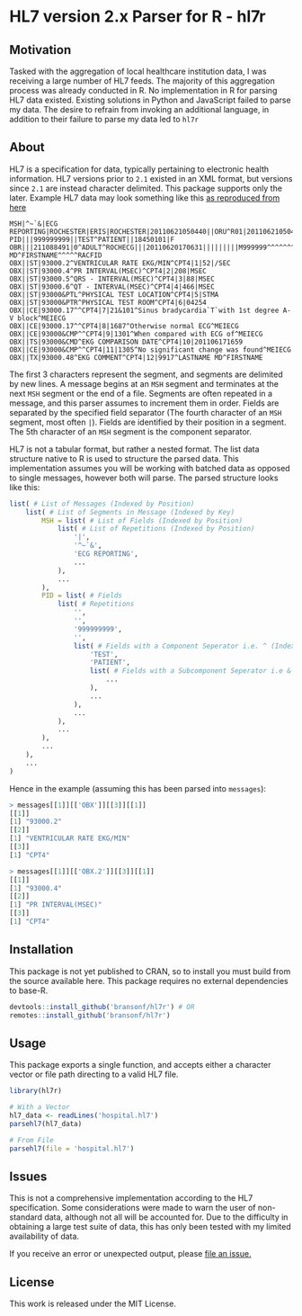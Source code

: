 # HL7 version 2.x Parser for R - hl7r

## Motivation
Tasked with the aggregation of local healthcare institution data, I was receiving a large number of HL7 feeds. The majority of this aggregation process was already conducted in R. No implementation in R for parsing HL7 data existed. Existing solutions in Python and JavaScript failed to parse my data. The desire to refrain from invoking an additional language, in addition to their failure to parse my data led to `hl7r`

## About
HL7 is a specification for data, typically pertaining to electronic health information. HL7 versions prior to `2.1` existed in an XML format, but versions since `2.1` are instead character delimited. This package supports only the later. Example HL7 data may look something like this [as reproduced from here](https://help.interfaceware.com/getting-sample-hl7-data.html)

```hl7
MSH|^~`&|ECG REPORTING|ROCHESTER|ERIS|ROCHESTER|20110621050440||ORU^R01|20110621050440|P|2.1
PID|||999999999||TEST^PATIENT||18450101|F
OBR|||211088491|0^ADULT^ROCHECG|||20110620170631|||||||||M999999^^^^^^^RACFID||||||20110621060232||EC|F|||||||M999999^LASTNAME MD^FIRSTNAME^^^^^RACFID
OBX||ST|93000.2^VENTRICULAR RATE EKG/MIN^CPT4|1|52|/SEC
OBX||ST|93000.4^PR INTERVAL(MSEC)^CPT4|2|208|MSEC
OBX||ST|93000.5^QRS - INTERVAL(MSEC)^CPT4|3|88|MSEC
OBX||ST|93000.6^QT - INTERVAL(MSEC)^CPT4|4|466|MSEC
OBX||ST|93000&PTL^PHYSICAL TEST LOCATION^CPT4|5|STMA
OBX||ST|93000&PTR^PHYSICAL TEST ROOM^CPT4|6|04254
OBX||CE|93000.17^^CPT4|7|21&101^Sinus bradycardia`T`with 1st degree A-V block^MEIECG
OBX||CE|93000.17^^CPT4|8|1687^Otherwise normal ECG^MEIECG
OBX||CE|93000&CMP^^CPT4|9|1301^When compared with ECG of^MEIECG
OBX||TS|93000&CMD^EKG COMPARISON DATE^CPT4|10|201106171659
OBX||CE|93000&CMP^^CPT4|11|1305^No significant change was found^MEIECG
OBX||TX|93000.48^EKG COMMENT^CPT4|12|9917^LASTNAME MD^FIRSTNAME
```

The first 3 characters represent the segment, and segments are delimited by new lines. A message begins at an `MSH` segment and terminates at the next `MSH` segment or the end of a file. Segments are often repeated in a message, and this parser assumes to increment them in order. Fields are separated by the specified field separator (The fourth character of an `MSH` segment, most often `|`). Fields are identified by their position in a segment. The 5th character of an `MSH` segment is the component separator.

HL7 is not a tabular format, but rather a nested format. The list data structure native to R is used to structure the parsed data. This implementation assumes you will be working with batched data as opposed to single messages, however both will parse. The parsed structure looks like this:

```r
list( # List of Messages (Indexed by Position)
	list( # List of Segments in Message (Indexed by Key)
		MSH = list( # List of Fields (Indexed by Position)
			list( # List of Repetitions (Indexed by Position)
				'|',
				'^~`&',
				'ECG REPORTING',
				...
			),
			...
		),
		PID = list( # Fields
			list( # Repetitions
				'',
				'',
				'999999999',
				'',
				list( # Fields with a Component Seperator i.e. ^ (Indexed by Position)
					'TEST',
					'PATIENT',
					list( # Fields with a Subcomponent Seperator i.e & (Indexed by Position)
						...
					),
					...
				),
				...
			),
			...
		), 
		...
	),
	...
)
```

Hence in the example (assuming this has been parsed into `messages`):

```r
> messages[[1]][['OBX']][[3]][[1]]
[[1]]
[1] "93000.2"
[[2]]
[1] "VENTRICULAR RATE EKG/MIN"
[[3]]
[1] "CPT4"

> messages[[1]][['OBX.2']][[3]][[1]]
[[1]]
[1] "93000.4"
[[2]]
[1] "PR INTERVAL(MSEC)"
[[3]]
[1] "CPT4"
```

## Installation
This package is not yet published to CRAN, so to install you must build from the source available here. This package requires no external dependencies to base-R.

```r
devtools::install_github('bransonf/hl7r') # OR
remotes::install_github('bransonf/hl7r')
```

## Usage
This package exports a single function, and accepts either a character vector or file path directing to a valid HL7 file.

```r
library(hl7r)

# With a Vector
hl7_data <- readLines('hospital.hl7')
parsehl7(hl7_data)

# From File
parsehl7(file = 'hospital.hl7')

```


## Issues
This is not a comprehensive implementation according to the HL7 specification. Some considerations were made to warn the user of non-standard data, although not all will be accounted for. Due to the difficulty in obtaining a large test suite of data, this has only been tested with my limited availability of data.

If you receive an error or unexpected output, please [file an issue.](https://github.com/bransonf/hl7r/issues/new)

## License
This work is released under the MIT License.


